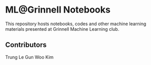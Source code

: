 # ML@Grinnell Notebooks

This repository hosts notebooks, codes and other machine learning materials presented at Grinnell Machine Learning club.

## Contributors
Trung Le
Gun Woo Kim
